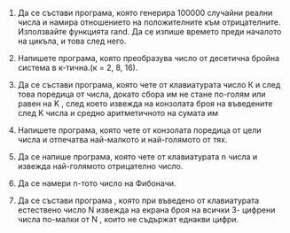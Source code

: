 1. Да се състави програма, която генерира 100000 случайни реални числа и намира отношението на положителните към отрицателните. Използвайте функцията rand. Да се изпише времето преди началото на цикъла, и това след него. 

2. Напишете програма, която преобразува число от десетична бройна система в к-тична.(к = 2, 8, 16).

3. Да се състави програма, която чете от клавиатурата число К и след това поредица от числа, докато сбора им не стане по-голям или равен на K , след което извежда на конзолата броя на въведените след K числа и средно аритметичното на сумата им

4. Напишете програма, която чете от конзолата поредица от цели числа и отпечатва най-малкото и най-голямото от тях.

5. Да се напише програма, която чете от клавиатурата n числа и извежда най-голямото отрицателно число.

6. Да се намери n-тото число на Фибоначи.

7. Да се състави програма , която при въведено от клавиатурата естествено число N извежда на екрана броя на всички 3- цифрени числа по-малки от N , които не съдържат еднакви цифри.
